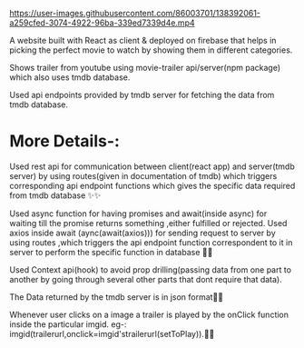
https://user-images.githubusercontent.com/86003701/138392061-a259cfed-3074-4922-96ba-339ed7339d4e.mp4


A website built with React as client & deployed on firebase that helps in picking the perfect movie to watch by showing them in different categories.

Shows trailer from youtube using movie-trailer api/server(npm package) which also uses tmdb database.

Used api endpoints provided by tmdb server for fetching the data from tmdb database.



# More Details-:
Used rest api for communication between client(react app) and server(tmdb server) by using routes(given in documentation of tmdb) which triggers corresponding api endpoint functions which gives the specific data required from tmdb database ✨✨

Used async function for having promises and await(inside async) for waiting till the promise returns something ,either fulfilled or rejected. Used axios inside await (aync(await(axios))) for sending request to server by using routes ,which triggers the api endpoint function correspondent to it in server to perform the specific function in database 🤍🤍


Used Context api(hook) to avoid prop drilling(passing data from one part to another by going through several other parts that dont require that data). 

The Data returned by the tmdb server is in json format💙💙

Whenever user clicks on a image a trailer is played by the onClick function inside the particular imgid. eg-: imgid(trailerurl,onclick=imgid'strailerurl(setToPlay)).💛💛
